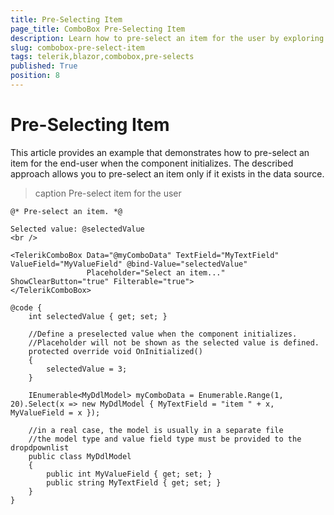 ```yaml
---
title: Pre-Selecting Item
page_title: ComboBox Pre-Selecting Item
description: Learn how to pre-select an item for the user by exploring a practical example.
slug: combobox-pre-select-item
tags: telerik,blazor,combobox,pre-selects
published: True
position: 8
---
```



# Pre-Selecting Item

This article provides an example that demonstrates how to pre-select an item for the end-user when the component initializes. The described approach allows you to pre-select an item only if it exists in the data source.

>caption Pre-select item for the user

````CSHTML
@* Pre-select an item. *@

Selected value: @selectedValue
<br />

<TelerikComboBox Data="@myComboData" TextField="MyTextField" ValueField="MyValueField" @bind-Value="selectedValue"
                 Placeholder="Select an item..." ShowClearButton="true" Filterable="true">
</TelerikComboBox>

@code {
    int selectedValue { get; set; }

    //Define a preselected value when the component initializes. 
    //Placeholder will not be shown as the selected value is defined.
    protected override void OnInitialized()
    {
        selectedValue = 3;
    }

    IEnumerable<MyDdlModel> myComboData = Enumerable.Range(1, 20).Select(x => new MyDdlModel { MyTextField = "item " + x, MyValueField = x });

    //in a real case, the model is usually in a separate file
    //the model type and value field type must be provided to the dropdpownlist
    public class MyDdlModel
    {
        public int MyValueField { get; set; }
        public string MyTextField { get; set; }
    }
}
````